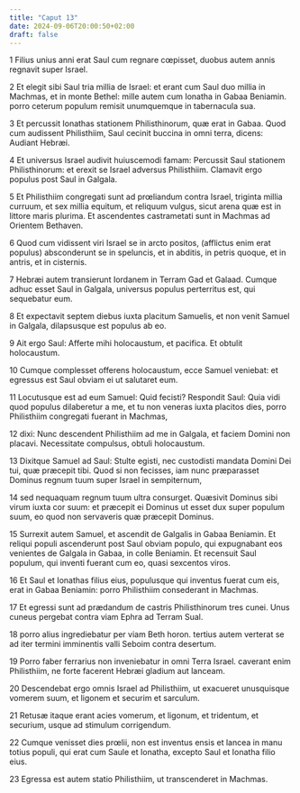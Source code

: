 ```yaml
---
title: "Caput 13"
date: 2024-09-06T20:00:50+02:00
draft: false
---
```



1 Filius unius anni erat Saul cum regnare cœpisset, duobus autem annis regnavit super Israel.

2 Et elegit sibi Saul tria millia de Israel: et erant cum Saul duo millia in Machmas, et in monte Bethel: mille autem cum Ionatha in Gabaa Beniamin. porro ceterum populum remisit unumquemque in tabernacula sua.

3 Et percussit Ionathas stationem Philisthinorum, quæ erat in Gabaa. Quod cum audissent Philisthiim, Saul cecinit buccina in omni terra, dicens: Audiant Hebræi.

4 Et universus Israel audivit huiuscemodi famam: Percussit Saul stationem Philisthinorum: et erexit se Israel adversus Philisthiim. Clamavit ergo populus post Saul in Galgala.

5 Et Philisthiim congregati sunt ad prœliandum contra Israel, triginta millia curruum, et sex millia equitum, et reliquum vulgus, sicut arena quæ est in littore maris plurima. Et ascendentes castrametati sunt in Machmas ad Orientem Bethaven.

6 Quod cum vidissent viri Israel se in arcto positos, (afflictus enim erat populus) absconderunt se in speluncis, et in abditis, in petris quoque, et in antris, et in cisternis.

7 Hebræi autem transierunt Iordanem in Terram Gad et Galaad. Cumque adhuc esset Saul in Galgala, universus populus perterritus est, qui sequebatur eum.

8 Et expectavit septem diebus iuxta placitum Samuelis, et non venit Samuel in Galgala, dilapsusque est populus ab eo.

9 Ait ergo Saul: Afferte mihi holocaustum, et pacifica. Et obtulit holocaustum.

10 Cumque complesset offerens holocaustum, ecce Samuel veniebat: et egressus est Saul obviam ei ut salutaret eum.

11 Locutusque est ad eum Samuel: Quid fecisti? Respondit Saul: Quia vidi quod populus dilaberetur a me, et tu non veneras iuxta placitos dies, porro Philisthiim congregati fuerant in Machmas,

12 dixi: Nunc descendent Philisthiim ad me in Galgala, et faciem Domini non placavi. Necessitate compulsus, obtuli holocaustum.

13 Dixitque Samuel ad Saul: Stulte egisti, nec custodisti mandata Domini Dei tui, quæ præcepit tibi. Quod si non fecisses, iam nunc præparasset Dominus regnum tuum super Israel in sempiternum,

14 sed nequaquam regnum tuum ultra consurget. Quæsivit Dominus sibi virum iuxta cor suum: et præcepit ei Dominus ut esset dux super populum suum, eo quod non servaveris quæ præcepit Dominus.

15 Surrexit autem Samuel, et ascendit de Galgalis in Gabaa Beniamin. Et reliqui populi ascenderunt post Saul obviam populo, qui expugnabant eos venientes de Galgala in Gabaa, in colle Beniamin. Et recensuit Saul populum, qui inventi fuerant cum eo, quasi sexcentos viros.

16 Et Saul et Ionathas filius eius, populusque qui inventus fuerat cum eis, erat in Gabaa Beniamin: porro Philisthiim consederant in Machmas.

17 Et egressi sunt ad prædandum de castris Philisthinorum tres cunei. Unus cuneus pergebat contra viam Ephra ad Terram Sual.

18 porro alius ingrediebatur per viam Beth horon. tertius autem verterat se ad iter termini imminentis valli Seboim contra desertum.

19 Porro faber ferrarius non inveniebatur in omni Terra Israel. caverant enim Philisthiim, ne forte facerent Hebræi gladium aut lanceam.

20 Descendebat ergo omnis Israel ad Philisthiim, ut exacueret unusquisque vomerem suum, et ligonem et securim et sarculum.

21 Retusæ itaque erant acies vomerum, et ligonum, et tridentum, et securium, usque ad stimulum corrigendum.

22 Cumque venisset dies prœlii, non est inventus ensis et lancea in manu totius populi, qui erat cum Saule et Ionatha, excepto Saul et Ionatha filio eius.

23 Egressa est autem statio Philisthiim, ut transcenderet in Machmas.

